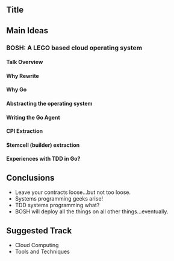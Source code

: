 ## Title

## Main Ideas

### BOSH: A LEGO based cloud operating system

#### Talk Overview 

#### Why Rewrite

#### Why Go

#### Abstracting the operating system

#### Writing the Go Agent

#### CPI Extraction

#### Stemcell (builder) extraction

####  Experiences with TDD in Go?

## Conclusions
 - Leave your contracts loose...but not too loose.
 - Systems programming geeks arise!
 - TDD systems programming what?
 - BOSH will deploy all the things on all other things...eventually. 

## Suggested Track
 - Cloud Computing
 - Tools and Techniques

